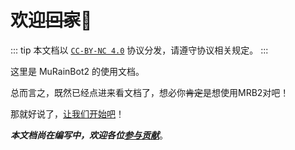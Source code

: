 # 欢迎~~回家~~:tada:

::: tip
本文档以 [`CC-BY-NC 4.0`](https://creativecommons.org/licenses/by-nc/4.0/legalcode.zh-hans) 协议分发，请遵守协议相关规定。
:::

这里是 MuRainBot2 的使用文档。

总而言之，既然已经点进来看文档了，想必你~~肯定~~是想使用MRB2对吧！

那就好说了，[让我们开始吧](/guide/getting-started)！

***本文档尚在编写中，欢迎各位[参与贡献](https://github.com/MuRainBot/MuRainBot2Doc)***。
